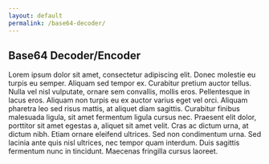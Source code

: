 ```yaml
---
layout: default
permalink: /base64-decoder/
---
```


## Base64 Decoder/Encoder

Lorem ipsum dolor sit amet, consectetur adipiscing elit. Donec molestie eu turpis eu semper. Aliquam sed tempor ex. Curabitur pretium auctor tellus. Nulla vel nisl vulputate, ornare sem convallis, mollis eros. Pellentesque in lacus eros. Aliquam non turpis eu ex auctor varius eget vel orci. Aliquam pharetra leo sed risus mattis, at aliquet diam sagittis. Curabitur finibus malesuada ligula, sit amet fermentum ligula cursus nec. Praesent elit dolor, porttitor sit amet egestas a, aliquet sit amet velit. Cras ac dictum urna, at dictum nibh. Etiam ornare eleifend ultrices. Sed non condimentum urna. Sed lacinia ante quis nisl ultrices, nec tempor quam interdum. Duis sagittis fermentum nunc in tincidunt. Maecenas fringilla cursus laoreet.
